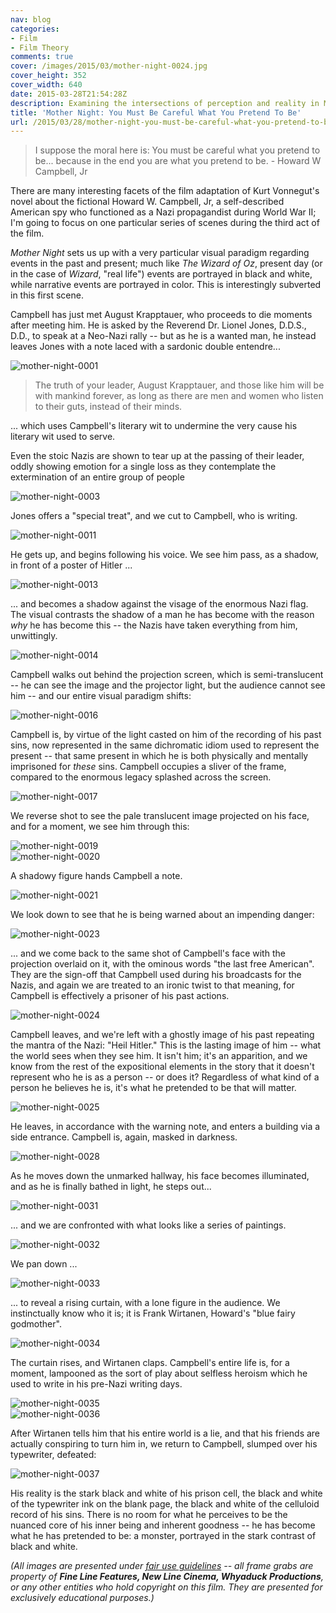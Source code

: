 ```yaml
---
nav: blog
categories:
- Film
- Film Theory
comments: true
cover: /images/2015/03/mother-night-0024.jpg
cover_height: 352
cover_width: 640
date: 2015-03-28T21:54:28Z
description: Examining the intersections of perception and reality in Mother Night
title: 'Mother Night: You Must Be Careful What You Pretend To Be'
url: /2015/03/28/mother-night-you-must-be-careful-what-you-pretend-to-be/
---
```


> I suppose the moral here is: You must be careful what you pretend to be... because in the end you are what you pretend to be. - Howard W Campbell, Jr

There are many interesting facets of the film adaptation of Kurt Vonnegut's novel about the fictional Howard W. Campbell, Jr, a self-described American spy who functioned as a Nazi propagandist during World War II; I'm going to focus on one particular series of scenes during the third act of the film.

<!--more-->

*Mother Night* sets us up with a very particular visual paradigm regarding events in the past and present; much like *The Wizard of Oz*, present day (or in the case of *Wizard*, "real life") events are portrayed in black and white, while narrative events are portrayed in color. This is interestingly subverted in this first scene.

Campbell has just met August Krapptauer, who proceeds to die moments after meeting him. He is asked by the Reverend Dr. Lionel Jones, D.D.S., D.D., to speak at a Neo-Nazi rally -- but as he is a wanted man, he instead leaves Jones with a note laced with a sardonic double entendre...

![mother-night-0001](/images/2015/03/mother-night-0001.jpg)  

> The truth of your leader, August Krapptauer, and those like him
will be with mankind forever, as long as there are men and women who listen to their guts, instead of their minds.

... which uses Campbell's literary wit to undermine the very cause his literary wit used to serve.

Even the stoic Nazis are shown to tear up at the passing of their leader, oddly showing emotion for a single loss as they contemplate the extermination of an entire group of people

![mother-night-0003](/images/2015/03/mother-night-0003.jpg)  

Jones offers a "special treat", and we cut to Campbell, who is writing.

![mother-night-0011](/images/2015/03/mother-night-0011.jpg)  

He gets up, and begins following his voice. We see him pass, as a shadow, in front of a poster of Hitler ...

![mother-night-0013](/images/2015/03/mother-night-0013.jpg)  

... and becomes a shadow against the visage of the enormous Nazi flag. The visual contrasts the shadow of a man he has become with the reason *why* he has become this -- the Nazis have taken everything from him, unwittingly.

![mother-night-0014](/images/2015/03/mother-night-0014.jpg)  

Campbell walks out behind the projection screen, which is semi-translucent -- he can see the image and the projector light, but the audience cannot see him -- and our entire visual paradigm shifts:

![mother-night-0016](/images/2015/03/mother-night-0016.jpg)  

Campbell is, by virtue of the light casted on him of the recording of his past sins, now represented in the same dichromatic idiom used to represent the present -- that same present in which he is both physically and mentally imprisoned for *these* sins. Campbell occupies a sliver of the frame, compared to the enormous legacy splashed across the screen.

![mother-night-0017](/images/2015/03/mother-night-0017.jpg)  

We reverse shot to see the pale translucent image projected on his face, and for a moment, we see him through this:

![mother-night-0019](/images/2015/03/mother-night-0019.jpg)  
![mother-night-0020](/images/2015/03/mother-night-0020.jpg)  

A shadowy figure hands Campbell a note.

![mother-night-0021](/images/2015/03/mother-night-0021.jpg)  

We look down to see that he is being warned about an impending danger:

![mother-night-0023](/images/2015/03/mother-night-0023.jpg)  

... and we come back to the same shot of Campbell's face with the projection overlaid on it, with the ominous words "the last free American". They are the sign-off that Campbell used during his broadcasts for the Nazis, and again we are treated to an ironic twist to that meaning, for Campbell is effectively a prisoner of his past actions.

![mother-night-0024](/images/2015/03/mother-night-0024.jpg)  

Campbell leaves, and we're left with a ghostly image of his past repeating the mantra of the Nazi: "Heil Hitler." This is the lasting image of him -- what the world sees when they see him. It isn't him; it's an apparition, and we know from the rest of the expositional elements in the story that it doesn't represent who he is as a person -- or does it? Regardless of what kind of a person he believes he is, it's what he pretended to be that will matter.

![mother-night-0025](/images/2015/03/mother-night-0025.jpg)  

He leaves, in accordance with the warning note, and enters a building via a side entrance. Campbell is, again, masked in darkness.

![mother-night-0028](/images/2015/03/mother-night-0028.jpg)  

As he moves down the unmarked hallway, his face becomes illuminated, and as he is finally bathed in light, he steps out...

![mother-night-0031](/images/2015/03/mother-night-0031.jpg)  

... and we are confronted with what looks like a series of paintings.

![mother-night-0032](/images/2015/03/mother-night-0032.jpg)  

We pan down ...

![mother-night-0033](/images/2015/03/mother-night-0033.jpg)  

... to reveal a rising curtain, with a lone figure in the audience. We instinctually know who it is; it is Frank Wirtanen, Howard's "blue fairy godmother".

![mother-night-0034](/images/2015/03/mother-night-0034.jpg)  

The curtain rises, and Wirtanen claps. Campbell's entire life is, for a moment, lampooned as the sort of play about selfless heroism which he used to write in his pre-Nazi writing days.

![mother-night-0035](/images/2015/03/mother-night-0035.jpg)  
![mother-night-0036](/images/2015/03/mother-night-0036.jpg)  

After Wirtanen tells him that his entire world is a lie, and that his friends are actually conspiring to turn him in, we return to Campbell, slumped over his typewriter, defeated:

![mother-night-0037](/images/2015/03/mother-night-0037.jpg)  

His reality is the stark black and white of his prison cell, the black and white of the typewriter ink on the blank page, the black and white of the celluloid record of his sins. There is no room for what he perceives to be the nuanced core of his inner being and inherent goodness -- he has become what he has pretended to be: a monster, portrayed in the stark contrast of black and white.

_(All images are presented under [fair use guidelines](http://libguides.mit.edu/usingimages) -- all frame grabs are property of **Fine Line Features, New Line Cinema, Whyaduck Productions**, or any other entities who hold copyright on this film. They are presented for exclusively educational purposes.)_

